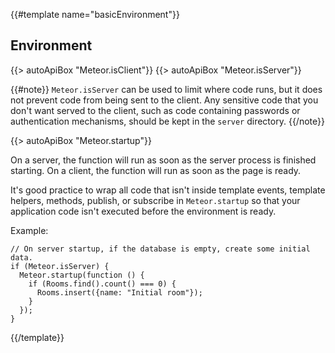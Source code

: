{{#template name="basicEnvironment"}}

<h2 id="b-environment"><span>Environment</span></h2>

{{> autoApiBox "Meteor.isClient"}}
{{> autoApiBox "Meteor.isServer"}}

{{#note}}
`Meteor.isServer` can be used to limit where code runs, but it does
not prevent code from being sent to the client. Any sensitive code that you
don't want served to the client, such as code containing passwords or
authentication mechanisms, should be kept in the `server` directory.
{{/note}}

{{> autoApiBox "Meteor.startup"}}

On a server, the function will run as soon as the server process is finished
starting. On a client, the function will run as soon as the page is ready.

It's good practice to wrap all code that isn't inside template events, template
helpers, methods, publish, or subscribe in `Meteor.startup` so that your
application code isn't executed before the environment is ready.

Example:

```
// On server startup, if the database is empty, create some initial data.
if (Meteor.isServer) {
  Meteor.startup(function () {
    if (Rooms.find().count() === 0) {
      Rooms.insert({name: "Initial room"});
    }
  });
}
```

{{/template}}